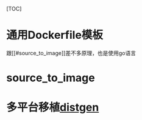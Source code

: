 [TOC]

# 通用Dockerfile模板
跟[[#source_to_image]]差不多原理，也是使用go语言

# source_to_image

# 多平台移植[distgen](https://github.com/devexp-db/distgen)